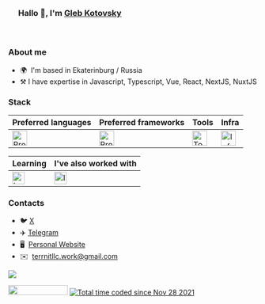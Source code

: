 <div align="start" style="background-image: url('https://pic.longtao.fun/pics/24/8712160154167691113610916885165716016931_gopic_.gif'); background-size: cover; background-position: center; padding: 20px;">
    <h3>Hallo 👋, I'm <a href="https://terrnit.com">Gleb Kotovsky</a></h3>
</div>

### About me 
* 🌍  I'm based in Ekaterinburg / Russia
* ⚒️​   I have expertise in Javascript, Typescript, Vue, React, NextJS, NuxtJS

### Stack
<table align="start">
  <thead>
    <tr>
      <th>Preferred languages</th>
      <th>Preferred frameworks</th>
      <th>Tools</th>
      <th>Infra</th>
    </tr>
  </thead>
  <tbody>
    <tr>
      <td>
        <a href="https://skillicons.dev">
          <img height=30 alt="Preferred languages" src="https://skillicons.dev/icons?i=ts,js,nodejs,lua,solidity&theme=dark" />
        </a>
      </td>
      <td>
        <a href="https://skillicons.dev">
          <img height=30 alt="Preferred languages" src="https://skillicons.dev/icons?i=vuejs,nuxtjs,svelte&theme=dark" />
        </a>
      </td>
      <td>
        <a href="https://skillicons.dev">
          <img height=30 alt="Tools"
            src="https://skillicons.dev/icons?i=git,docker,postgres,supabase,pnpm,neovim,vscode,vite&theme=dark" />
        </a>
      </td>
      <td>
        <a href="https://skillicons.dev">
          <img height=30 alt="Infra" src="https://skillicons.dev/icons?i=gitlab,githubactions&theme=dark" />
        </a>
      </td>
    </tr>
  </tbody>
</table>

<table align="start">
  <thead>
    <tr>
      <th>Learning</th>
      <th>I've also worked with</th>
    </tr>
  </thead>
  <tbody>
    <tr>
      <td>
        <a href="https://skillicons.dev">
          <img src="https://skillicons.dev/icons?i=go,threejs&theme=dark" alt="Learning" height="25">
        </a>
      </td>
      <td>
        <a href="https://skillicons.dev">
          <img src="https://skillicons.dev/icons?i=react,redux,nextjs&theme=dark"
            alt="I've also worked with" height="25">
        </a>
      </td>
    </tr>
  </tbody>
</table>

### Contacts
- 🐦​  [X](https://x.com/gaundergod)
- ✈️​  [Telegram](https://t.me/terrnit)
- 🖥️  [Personal Website](https://terrnit.com)
- ✉️  [terrnitllc.work@gmail.com](mailto:terrnitllc.work@gmail.com)

![](https://hit.yhype.me/github/profile?user_id=104818206)
<div style="dispay: flex; justify-content: center; gap: 2rem">
     <img src="https://komarev.com/ghpvc/?username=terrnitllc&color=orange"  width="120" height="20"/>    
     <a href="https://wakatime.com/@4016d1b7-d562-4259-b50d-efb21a5f523f"><img src="https://wakatime.com/badge/user/4016d1b7-d562-4259-b50d-efb21a5f523f.svg" alt="Total time coded since Nov 28 2021" /></a>
</div>





